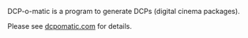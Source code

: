 DCP-o-matic is a program to generate DCPs (digital cinema packages).

Please see [dcpomatic.com](http://dcpomatic.com/) for details.
